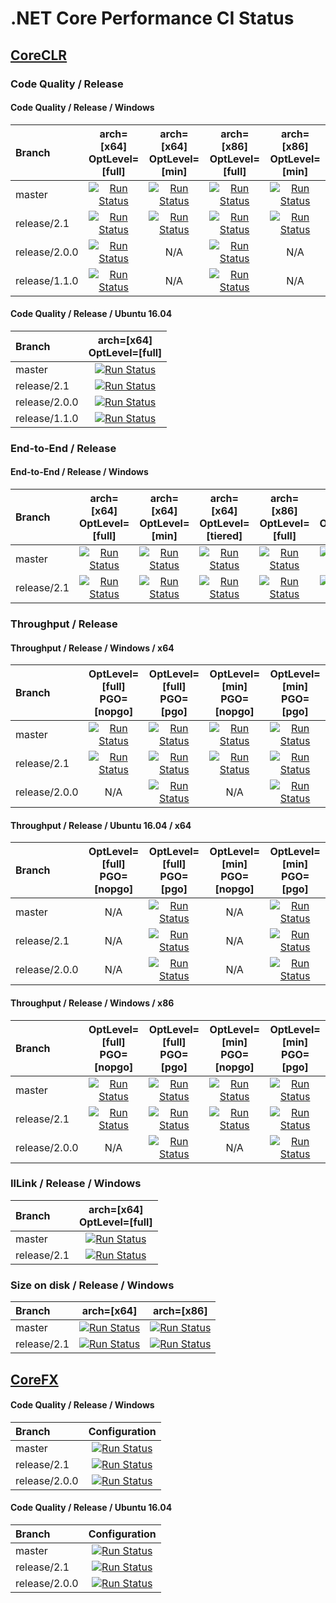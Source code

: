 # .NET Core Performance CI Status

## [CoreCLR](https://github.com/dotnet/coreclr)

### Code Quality / Release

#### Code Quality / Release / Windows

| Branch        | arch=[x64]<br>OptLevel=[full]                                  | arch=[x64]<br>OptLevel=[min]                                 | arch=[x86]<br>OptLevel=[full]                                  | arch=[x86]<br>OptLevel=[min]                                 |
| :------------ | :------------------------------------------------------------: | :----------------------------------------------------------: | :------------------------------------------------------------: | :----------------------------------------------------------: |
| master        | [![Run Status][master_x64_win_full_icon]][master_x64_win_full] | [![Run Status][master_x64_win_min_icon]][master_x64_win_min] | [![Run Status][master_x86_win_full_icon]][master_x86_win_full] | [![Run Status][master_x86_win_min_icon]][master_x86_win_min] |
| release/2.1   | [![Run Status][rel2.1_x64_win_full_icon]][rel2.1_x64_win_full] | [![Run Status][rel2.1_x64_win_min_icon]][rel2.1_x64_win_min] | [![Run Status][rel2.1_x86_win_full_icon]][rel2.1_x86_win_full] | [![Run Status][rel2.1_x86_win_min_icon]][rel2.1_x86_win_min] |
| release/2.0.0 | [![Run Status][rel2.0_x64_win_full_icon]][rel2.0_x64_win_full] | N/A                                                          | [![Run Status][rel2.0_x86_win_full_icon]][rel2.0_x86_win_full] | N/A                                                          |
| release/1.1.0 | [![Run Status][rel1.1_x64_win_full_icon]][rel1.1_x64_win_full] | N/A                                                          | [![Run Status][rel1.1_x86_win_full_icon]][rel1.1_x86_win_full] | N/A                                                          |

#### Code Quality / Release / Ubuntu 16.04

| Branch        | arch=[x64]<br>OptLevel=[full]                                  |
| :------------ | :------------------------------------------------------------: |
| master        | [![Run Status][master_x64_nix_full_icon]][master_x64_nix_full] |
| release/2.1   | [![Run Status][rel2.1_x64_nix_full_icon]][rel2.1_x64_nix_full] |
| release/2.0.0 | [![Run Status][rel2.0_x64_nix_full_icon]][rel2.0_x64_nix_full] |
| release/1.1.0 | [![Run Status][rel1.1_x64_nix_full_icon]][rel1.1_x64_nix_full] |

[//]: # (These are the x64 links)
[master_x64_nix_full]:      https://ci2.dot.net/job/dotnet_coreclr/job/perf/job/master/job/perf_Ubuntu16.04/lastCompletedBuild/
[master_x64_nix_full_icon]: https://ci2.dot.net/job/dotnet_coreclr/job/perf/job/master/job/perf_Ubuntu16.04/lastCompletedBuild/badge/icon
[master_x64_win_full]:      https://ci2.dot.net/job/dotnet_coreclr/job/perf/job/master/job/perf_perflab_Windows_NT_x64_full_opt_ryujit/lastCompletedBuild/
[master_x64_win_full_icon]: https://ci2.dot.net/job/dotnet_coreclr/job/perf/job/master/job/perf_perflab_Windows_NT_x64_full_opt_ryujit/lastCompletedBuild/badge/icon
[master_x64_win_min]:       https://ci2.dot.net/job/dotnet_coreclr/job/perf/job/master/job/perf_perflab_Windows_NT_x64_min_opt_ryujit/lastCompletedBuild/
[master_x64_win_min_icon]:  https://ci2.dot.net/job/dotnet_coreclr/job/perf/job/master/job/perf_perflab_Windows_NT_x64_min_opt_ryujit/lastCompletedBuild/badge/icon

[rel2.1_x64_nix_full]:         https://ci2.dot.net/job/dotnet_coreclr/job/perf/job/release_2.1/job/perf_Ubuntu16.04/lastCompletedBuild/
[rel2.1_x64_nix_full_icon]:    https://ci2.dot.net/job/dotnet_coreclr/job/perf/job/release_2.1/job/perf_Ubuntu16.04/lastCompletedBuild/badge/icon
[rel2.1_x64_win_full]:         https://ci2.dot.net/job/dotnet_coreclr/job/perf/job/release_2.1/job/perf_perflab_Windows_NT_x64_full_opt_ryujit/lastCompletedBuild/
[rel2.1_x64_win_full_icon]:    https://ci2.dot.net/job/dotnet_coreclr/job/perf/job/release_2.1/job/perf_perflab_Windows_NT_x64_full_opt_ryujit/lastCompletedBuild/badge/icon
[rel2.1_x64_win_min]:          https://ci2.dot.net/job/dotnet_coreclr/job/perf/job/release_2.1/job/perf_perflab_Windows_NT_x64_min_opt_ryujit/lastCompletedBuild/
[rel2.1_x64_win_min_icon]:     https://ci2.dot.net/job/dotnet_coreclr/job/perf/job/release_2.1/job/perf_perflab_Windows_NT_x64_min_opt_ryujit/lastCompletedBuild/badge/icon

[rel2.0_x64_nix_full]:         https://ci2.dot.net/job/dotnet_coreclr/job/perf/job/release_2.0.0/job/perf_Ubuntu16.04/lastCompletedBuild/
[rel2.0_x64_nix_full_icon]:    https://ci2.dot.net/job/dotnet_coreclr/job/perf/job/release_2.0.0/job/perf_Ubuntu16.04/lastCompletedBuild/badge/icon
[rel2.0_x64_win_full]:         https://ci2.dot.net/job/dotnet_coreclr/job/perf/job/release_2.0.0/job/perf_perflab_Windows_NT_x64/lastCompletedBuild/
[rel2.0_x64_win_full_icon]:    https://ci2.dot.net/job/dotnet_coreclr/job/perf/job/release_2.0.0/job/perf_perflab_Windows_NT_x64/lastCompletedBuild/badge/icon

[rel1.1_x64_nix_full]:         https://ci2.dot.net/job/dotnet_coreclr/job/perf/job/release_1.1.0/job/perf_Ubuntu16.04/lastCompletedBuild/
[rel1.1_x64_nix_full_icon]:    https://ci2.dot.net/job/dotnet_coreclr/job/perf/job/release_1.1.0/job/perf_Ubuntu16.04/lastCompletedBuild/badge/icon
[rel1.1_x64_win_full]:         https://ci2.dot.net/job/dotnet_coreclr/job/perf/job/release_1.1.0/job/perf_perflab_Windows_NT_x64/lastCompletedBuild/
[rel1.1_x64_win_full_icon]:    https://ci2.dot.net/job/dotnet_coreclr/job/perf/job/release_1.1.0/job/perf_perflab_Windows_NT_x64/lastCompletedBuild/badge/icon

[//]: # (These are the x86 links)
[master_x86_win_full]:      https://ci2.dot.net/job/dotnet_coreclr/job/perf/job/master/job/perf_perflab_Windows_NT_x86_full_opt_ryujit/lastCompletedBuild/
[master_x86_win_full_icon]: https://ci2.dot.net/job/dotnet_coreclr/job/perf/job/master/job/perf_perflab_Windows_NT_x86_full_opt_ryujit/lastCompletedBuild/badge/icon
[master_x86_win_min]:       https://ci2.dot.net/job/dotnet_coreclr/job/perf/job/master/job/perf_perflab_Windows_NT_x86_min_opt_ryujit/lastCompletedBuild/
[master_x86_win_min_icon]:  https://ci2.dot.net/job/dotnet_coreclr/job/perf/job/master/job/perf_perflab_Windows_NT_x86_min_opt_ryujit/lastCompletedBuild/badge/icon

[rel2.1_x86_win_full]:         https://ci2.dot.net/job/dotnet_coreclr/job/perf/job/release_2.1/job/perf_perflab_Windows_NT_x86_full_opt_ryujit/lastCompletedBuild/
[rel2.1_x86_win_full_icon]:    https://ci2.dot.net/job/dotnet_coreclr/job/perf/job/release_2.1/job/perf_perflab_Windows_NT_x86_full_opt_ryujit/lastCompletedBuild/badge/icon
[rel2.1_x86_win_min]:          https://ci2.dot.net/job/dotnet_coreclr/job/perf/job/release_2.1/job/perf_perflab_Windows_NT_x86_min_opt_ryujit/lastCompletedBuild/
[rel2.1_x86_win_min_icon]:     https://ci2.dot.net/job/dotnet_coreclr/job/perf/job/release_2.1/job/perf_perflab_Windows_NT_x86_min_opt_ryujit/lastCompletedBuild/badge/icon

[rel2.0_x86_win_full]:         https://ci2.dot.net/job/dotnet_coreclr/job/perf/job/release_2.0.0/job/perf_perflab_Windows_NT_x86/lastCompletedBuild/
[rel2.0_x86_win_full_icon]:    https://ci2.dot.net/job/dotnet_coreclr/job/perf/job/release_2.0.0/job/perf_perflab_Windows_NT_x86/lastCompletedBuild/badge/icon

[rel1.1_x86_win_full]:         https://ci2.dot.net/job/dotnet_coreclr/job/perf/job/release_1.1.0/job/perf_perflab_Windows_NT_x86/lastCompletedBuild/
[rel1.1_x86_win_full_icon]:    https://ci2.dot.net/job/dotnet_coreclr/job/perf/job/release_1.1.0/job/perf_perflab_Windows_NT_x86/lastCompletedBuild/badge/icon

### End-to-End / Release

#### End-to-End / Release / Windows

| Branch      | arch=[x64]<br>OptLevel=[full]                                                    | arch=[x64]<br>OptLevel=[min]                                                   | arch=[x64]<br>OptLevel=[tiered]                                                      | arch=[x86]<br>OptLevel=[full]                                                    | arch=[x86]<br>OptLevel=[min]                                                   | arch=[x86]<br>OptLevel=[tiered]                                                      |
| :---------- | :------------------------------------------------------------------------------: | :----------------------------------------------------------------------------: | :----------------------------------------------------------------------------------: | :------------------------------------------------------------------------------: | :----------------------------------------------------------------------------: | :----------------------------------------------------------------------------------: |
| master      | [![Run Status][master_scenario_x64_win_full_icon]][master_scenario_x64_win_full] | [![Run Status][master_scenario_x64_win_min_icon]][master_scenario_x64_win_min] | [![Run Status][master_scenario_x64_win_tiered_icon]][master_scenario_x64_win_tiered] | [![Run Status][master_scenario_x86_win_full_icon]][master_scenario_x86_win_full] | [![Run Status][master_scenario_x86_win_min_icon]][master_scenario_x86_win_min] | [![Run Status][master_scenario_x86_win_tiered_icon]][master_scenario_x86_win_tiered] |
| release/2.1 | [![Run Status][rel2.1_scenario_x64_win_full_icon]][rel2.1_scenario_x64_win_full] | [![Run Status][rel2.1_scenario_x64_win_min_icon]][rel2.1_scenario_x64_win_min] | [![Run Status][rel2.1_scenario_x64_win_tiered_icon]][rel2.1_scenario_x64_win_tiered] | [![Run Status][rel2.1_scenario_x86_win_full_icon]][rel2.1_scenario_x86_win_full] | [![Run Status][rel2.1_scenario_x86_win_min_icon]][rel2.1_scenario_x86_win_min] | [![Run Status][rel2.1_scenario_x86_win_tiered_icon]][rel2.1_scenario_x86_win_tiered] |

[//]: # (These are the x64 links)
[master_scenario_x64_win_full]:          https://ci2.dot.net/job/dotnet_coreclr/job/perf/job/master/job/perf_scenarios_Windows_NT_x64_full_opt_ryujit/lastCompletedBuild/
[master_scenario_x64_win_full_icon]:     https://ci2.dot.net/job/dotnet_coreclr/job/perf/job/master/job/perf_scenarios_Windows_NT_x64_full_opt_ryujit/lastCompletedBuild/badge/icon
[master_scenario_x64_win_min]:           https://ci2.dot.net/job/dotnet_coreclr/job/perf/job/master/job/perf_scenarios_Windows_NT_x64_min_opt_ryujit/lastCompletedBuild/
[master_scenario_x64_win_min_icon]:      https://ci2.dot.net/job/dotnet_coreclr/job/perf/job/master/job/perf_scenarios_Windows_NT_x64_min_opt_ryujit/lastCompletedBuild/badge/icon
[master_scenario_x64_win_tiered]:        https://ci2.dot.net/job/dotnet_coreclr/job/perf/job/master/job/perf_scenarios_Windows_NT_x64_tiered_ryujit/lastCompletedBuild/
[master_scenario_x64_win_tiered_icon]:   https://ci2.dot.net/job/dotnet_coreclr/job/perf/job/master/job/perf_scenarios_Windows_NT_x64_tiered_ryujit/lastCompletedBuild/badge/icon

[rel2.1_scenario_x64_win_full]:          https://ci2.dot.net/job/dotnet_coreclr/job/perf/job/release_2.1/job/perf_scenarios_Windows_NT_x64_full_opt_ryujit/lastCompletedBuild/
[rel2.1_scenario_x64_win_full_icon]:     https://ci2.dot.net/job/dotnet_coreclr/job/perf/job/release_2.1/job/perf_scenarios_Windows_NT_x64_full_opt_ryujit/lastCompletedBuild/badge/icon
[rel2.1_scenario_x64_win_min]:           https://ci2.dot.net/job/dotnet_coreclr/job/perf/job/release_2.1/job/perf_scenarios_Windows_NT_x64_min_opt_ryujit/lastCompletedBuild/
[rel2.1_scenario_x64_win_min_icon]:      https://ci2.dot.net/job/dotnet_coreclr/job/perf/job/release_2.1/job/perf_scenarios_Windows_NT_x64_min_opt_ryujit/lastCompletedBuild/badge/icon
[rel2.1_scenario_x64_win_tiered]:        https://ci2.dot.net/job/dotnet_coreclr/job/perf/job/release_2.1/job/perf_scenarios_Windows_NT_x64_tiered_ryujit/lastCompletedBuild/
[rel2.1_scenario_x64_win_tiered_icon]:   https://ci2.dot.net/job/dotnet_coreclr/job/perf/job/release_2.1/job/perf_scenarios_Windows_NT_x64_tiered_ryujit/lastCompletedBuild/badge/icon

[//]: # (These are the x86 links)
[master_scenario_x86_win_full]:          https://ci2.dot.net/job/dotnet_coreclr/job/perf/job/master/job/perf_scenarios_Windows_NT_x86_full_opt_ryujit/lastCompletedBuild/
[master_scenario_x86_win_full_icon]:     https://ci2.dot.net/job/dotnet_coreclr/job/perf/job/master/job/perf_scenarios_Windows_NT_x86_full_opt_ryujit/lastCompletedBuild/badge/icon
[master_scenario_x86_win_min]:           https://ci2.dot.net/job/dotnet_coreclr/job/perf/job/master/job/perf_scenarios_Windows_NT_x86_min_opt_ryujit/lastCompletedBuild/
[master_scenario_x86_win_min_icon]:      https://ci2.dot.net/job/dotnet_coreclr/job/perf/job/master/job/perf_scenarios_Windows_NT_x86_min_opt_ryujit/lastCompletedBuild/badge/icon
[master_scenario_x86_win_tiered]:        https://ci2.dot.net/job/dotnet_coreclr/job/perf/job/master/job/perf_scenarios_Windows_NT_x86_tiered_ryujit/lastCompletedBuild/
[master_scenario_x86_win_tiered_icon]:   https://ci2.dot.net/job/dotnet_coreclr/job/perf/job/master/job/perf_scenarios_Windows_NT_x86_tiered_ryujit/lastCompletedBuild/badge/icon

[rel2.1_scenario_x86_win_full]:          https://ci2.dot.net/job/dotnet_coreclr/job/perf/job/release_2.1/job/perf_scenarios_Windows_NT_x86_full_opt_ryujit/lastCompletedBuild/
[rel2.1_scenario_x86_win_full_icon]:     https://ci2.dot.net/job/dotnet_coreclr/job/perf/job/release_2.1/job/perf_scenarios_Windows_NT_x86_full_opt_ryujit/lastCompletedBuild/badge/icon
[rel2.1_scenario_x86_win_min]:           https://ci2.dot.net/job/dotnet_coreclr/job/perf/job/release_2.1/job/perf_scenarios_Windows_NT_x86_min_opt_ryujit/lastCompletedBuild/
[rel2.1_scenario_x86_win_min_icon]:      https://ci2.dot.net/job/dotnet_coreclr/job/perf/job/release_2.1/job/perf_scenarios_Windows_NT_x86_min_opt_ryujit/lastCompletedBuild/badge/icon
[rel2.1_scenario_x86_win_tiered]:        https://ci2.dot.net/job/dotnet_coreclr/job/perf/job/release_2.1/job/perf_scenarios_Windows_NT_x86_tiered_ryujit/lastCompletedBuild/
[rel2.1_scenario_x86_win_tiered_icon]:   https://ci2.dot.net/job/dotnet_coreclr/job/perf/job/release_2.1/job/perf_scenarios_Windows_NT_x86_tiered_ryujit/lastCompletedBuild/badge/icon

### Throughput / Release

#### Throughput / Release / Windows / x64

| Branch        | OptLevel=[full]<br>PGO=[nopgo]                                                   | OptLevel=[full]<br>PGO=[pgo]                                                 | OptLevel=[min]<br>PGO=[nopgo]                                                  | OptLevel=[min]<br>PGO=[pgo]                                                |
| :------------ | :------------------------------------------------------------------------------: | :--------------------------------------------------------------------------: | :----------------------------------------------------------------------------: | :------------------------------------------------------------------------: |
| master        | [![Run Status][master_TP_x64_win_full_nopgo_icon]][master_TP_x64_win_full_nopgo] | [![Run Status][master_TP_x64_win_full_pgo_icon]][master_TP_x64_win_full_pgo] | [![Run Status][master_TP_x64_win_min_nopgo_icon]][master_TP_x64_win_min_nopgo] | [![Run Status][master_TP_x64_win_min_pgo_icon]][master_TP_x64_win_min_pgo] |
| release/2.1   | [![Run Status][rel2.1_TP_x64_win_full_nopgo_icon]][rel2.1_TP_x64_win_full_nopgo] | [![Run Status][rel2.1_TP_x64_win_full_pgo_icon]][rel2.1_TP_x64_win_full_pgo] | [![Run Status][rel2.1_TP_x64_win_min_nopgo_icon]][rel2.1_TP_x64_win_min_nopgo] | [![Run Status][rel2.1_TP_x64_win_min_pgo_icon]][rel2.1_TP_x64_win_min_pgo] |
| release/2.0.0 | N/A                                                                              | [![Run Status][rel2.0_TP_x64_win_full_pgo_icon]][rel2.0_TP_x64_win_full_pgo] | N/A                                                                            | [![Run Status][rel2.0_TP_x64_win_min_pgo_icon]][rel2.0_TP_x64_win_min_pgo] |

#### Throughput / Release / Ubuntu 16.04 / x64

| Branch        | OptLevel=[full]<br>PGO=[nopgo] | OptLevel=[full]<br>PGO=[pgo]                                                 | OptLevel=[min]<br>PGO=[nopgo] | OptLevel=[min]<br>PGO=[pgo]                                                |
| :------------ | :----------------------------: | :--------------------------------------------------------------------------: | :---------------------------: | :------------------------------------------------------------------------: |
| master        | N/A                            | [![Run Status][master_TP_x64_nix_full_pgo_icon]][master_TP_x64_nix_full_pgo] | N/A                           | [![Run Status][master_TP_x64_nix_min_pgo_icon]][master_TP_x64_nix_min_pgo] |
| release/2.1   | N/A                            | [![Run Status][rel2.1_TP_x64_nix_full_pgo_icon]][rel2.1_TP_x64_nix_full_pgo] | N/A                           | [![Run Status][rel2.1_TP_x64_nix_min_pgo_icon]][rel2.1_TP_x64_nix_min_pgo] |
| release/2.0.0 | N/A                            | [![Run Status][rel2.0_TP_x64_nix_full_pgo_icon]][rel2.0_TP_x64_nix_full_pgo] | N/A                           | [![Run Status][rel2.0_TP_x64_nix_min_pgo_icon]][rel2.0_TP_x64_nix_min_pgo] |

[//]: # (These are the x64 links)
[master_TP_x64_nix_full_pgo]:           https://ci2.dot.net/job/dotnet_coreclr/job/perf/job/master/job/perf_throughput_Ubuntu14.04_full_opt/lastCompletedBuild/
[master_TP_x64_nix_full_pgo_icon]:      https://ci2.dot.net/job/dotnet_coreclr/job/perf/job/master/job/perf_throughput_Ubuntu14.04_full_opt/lastCompletedBuild/badge/icon
[master_TP_x64_nix_min_pgo]:            https://ci2.dot.net/job/dotnet_coreclr/job/perf/job/master/job/perf_throughput_Ubuntu14.04_min_opt/lastCompletedBuild/
[master_TP_x64_nix_min_pgo_icon]:       https://ci2.dot.net/job/dotnet_coreclr/job/perf/job/master/job/perf_throughput_Ubuntu14.04_min_opt/lastCompletedBuild/badge/icon
[master_TP_x64_win_full_nopgo]:         https://ci2.dot.net/job/dotnet_coreclr/job/perf/job/master/job/perf_throughput_perflab_Windows_NT_x64_full_opt_ryujit_nopgo/lastCompletedBuild/
[master_TP_x64_win_full_nopgo_icon]:    https://ci2.dot.net/job/dotnet_coreclr/job/perf/job/master/job/perf_throughput_perflab_Windows_NT_x64_full_opt_ryujit_nopgo/lastCompletedBuild/badge/icon
[master_TP_x64_win_full_pgo]:           https://ci2.dot.net/job/dotnet_coreclr/job/perf/job/master/job/perf_throughput_perflab_Windows_NT_x64_full_opt_ryujit_pgo/lastCompletedBuild/
[master_TP_x64_win_full_pgo_icon]:      https://ci2.dot.net/job/dotnet_coreclr/job/perf/job/master/job/perf_throughput_perflab_Windows_NT_x64_full_opt_ryujit_pgo/lastCompletedBuild/badge/icon
[master_TP_x64_win_min_nopgo]:          https://ci2.dot.net/job/dotnet_coreclr/job/perf/job/master/job/perf_throughput_perflab_Windows_NT_x64_min_opt_ryujit_nopgo/lastCompletedBuild/
[master_TP_x64_win_min_nopgo_icon]:     https://ci2.dot.net/job/dotnet_coreclr/job/perf/job/master/job/perf_throughput_perflab_Windows_NT_x64_min_opt_ryujit_nopgo/lastCompletedBuild/badge/icon
[master_TP_x64_win_min_pgo]:            https://ci2.dot.net/job/dotnet_coreclr/job/perf/job/master/job/perf_throughput_perflab_Windows_NT_x64_min_opt_ryujit_pgo/lastCompletedBuild/
[master_TP_x64_win_min_pgo_icon]:       https://ci2.dot.net/job/dotnet_coreclr/job/perf/job/master/job/perf_throughput_perflab_Windows_NT_x64_min_opt_ryujit_pgo/lastCompletedBuild/badge/icon

[rel2.1_TP_x64_nix_full_pgo]:          https://ci2.dot.net/job/dotnet_coreclr/job/perf/job/release_2.1/job/perf_throughput_Ubuntu14.04_full_opt/lastCompletedBuild/
[rel2.1_TP_x64_nix_full_pgo_icon]:     https://ci2.dot.net/job/dotnet_coreclr/job/perf/job/release_2.1/job/perf_throughput_Ubuntu14.04_full_opt/lastCompletedBuild/badge/icon
[rel2.1_TP_x64_nix_min_pgo]:           https://ci2.dot.net/job/dotnet_coreclr/job/perf/job/release_2.1/job/perf_throughput_Ubuntu14.04_min_opt/lastCompletedBuild/
[rel2.1_TP_x64_nix_min_pgo_icon]:      https://ci2.dot.net/job/dotnet_coreclr/job/perf/job/release_2.1/job/perf_throughput_Ubuntu14.04_min_opt/lastCompletedBuild/badge/icon
[rel2.1_TP_x64_win_full_nopgo]:        https://ci2.dot.net/job/dotnet_coreclr/job/perf/job/release_2.1/job/perf_throughput_perflab_Windows_NT_x64_full_opt_ryujit_nopgo/lastCompletedBuild/
[rel2.1_TP_x64_win_full_nopgo_icon]:   https://ci2.dot.net/job/dotnet_coreclr/job/perf/job/release_2.1/job/perf_throughput_perflab_Windows_NT_x64_full_opt_ryujit_nopgo/lastCompletedBuild/badge/icon
[rel2.1_TP_x64_win_full_pgo]:          https://ci2.dot.net/job/dotnet_coreclr/job/perf/job/release_2.1/job/perf_throughput_perflab_Windows_NT_x64_full_opt_ryujit_pgo/lastCompletedBuild/
[rel2.1_TP_x64_win_full_pgo_icon]:     https://ci2.dot.net/job/dotnet_coreclr/job/perf/job/release_2.1/job/perf_throughput_perflab_Windows_NT_x64_full_opt_ryujit_pgo/lastCompletedBuild/badge/icon
[rel2.1_TP_x64_win_min_nopgo]:         https://ci2.dot.net/job/dotnet_coreclr/job/perf/job/release_2.1/job/perf_throughput_perflab_Windows_NT_x64_min_opt_ryujit_nopgo/lastCompletedBuild/
[rel2.1_TP_x64_win_min_nopgo_icon]:    https://ci2.dot.net/job/dotnet_coreclr/job/perf/job/release_2.1/job/perf_throughput_perflab_Windows_NT_x64_min_opt_ryujit_nopgo/lastCompletedBuild/badge/icon
[rel2.1_TP_x64_win_min_pgo]:           https://ci2.dot.net/job/dotnet_coreclr/job/perf/job/release_2.1/job/perf_throughput_perflab_Windows_NT_x64_min_opt_ryujit_pgo/lastCompletedBuild/
[rel2.1_TP_x64_win_min_pgo_icon]:      https://ci2.dot.net/job/dotnet_coreclr/job/perf/job/release_2.1/job/perf_throughput_perflab_Windows_NT_x64_min_opt_ryujit_pgo/lastCompletedBuild/badge/icon

[rel2.0_TP_x64_nix_full_pgo]:          https://ci2.dot.net/job/dotnet_coreclr/job/perf/job/release_2.0.0/job/perf_throughput_Ubuntu16.04_full_opt/lastCompletedBuild/
[rel2.0_TP_x64_nix_full_pgo_icon]:     https://ci2.dot.net/job/dotnet_coreclr/job/perf/job/release_2.0.0/job/perf_throughput_Ubuntu16.04_full_opt/lastCompletedBuild/badge/icon
[rel2.0_TP_x64_nix_min_pgo]:           https://ci2.dot.net/job/dotnet_coreclr/job/perf/job/release_2.0.0/job/perf_throughput_Ubuntu16.04_min_opt/lastCompletedBuild/
[rel2.0_TP_x64_nix_min_pgo_icon]:      https://ci2.dot.net/job/dotnet_coreclr/job/perf/job/release_2.0.0/job/perf_throughput_Ubuntu16.04_min_opt/lastCompletedBuild/badge/icon
[rel2.0_TP_x64_win_full_pgo]:          https://ci2.dot.net/job/dotnet_coreclr/job/perf/job/release_2.0.0/job/perf_throughput_perflab_Windows_NT_x64_full_opt/lastCompletedBuild/
[rel2.0_TP_x64_win_full_pgo_icon]:     https://ci2.dot.net/job/dotnet_coreclr/job/perf/job/release_2.0.0/job/perf_throughput_perflab_Windows_NT_x64_full_opt/lastCompletedBuild/badge/icon
[rel2.0_TP_x64_win_min_pgo]:           https://ci2.dot.net/job/dotnet_coreclr/job/perf/job/release_2.0.0/job/perf_throughput_perflab_Windows_NT_x64_min_opt/lastCompletedBuild/
[rel2.0_TP_x64_win_min_pgo_icon]:      https://ci2.dot.net/job/dotnet_coreclr/job/perf/job/release_2.0.0/job/perf_throughput_perflab_Windows_NT_x64_min_opt/lastCompletedBuild/badge/icon

#### Throughput / Release / Windows / x86

| Branch        | OptLevel=[full]<br>PGO=[nopgo]                                                   | OptLevel=[full]<br>PGO=[pgo]                                                 | OptLevel=[min]<br>PGO=[nopgo]                                                  | OptLevel=[min]<br>PGO=[pgo]                                                |
| :------------ | :------------------------------------------------------------------------------: | :--------------------------------------------------------------------------: | :----------------------------------------------------------------------------: | :------------------------------------------------------------------------: |
| master        | [![Run Status][master_TP_x86_win_full_nopgo_icon]][master_TP_x86_win_full_nopgo] | [![Run Status][master_TP_x86_win_full_pgo_icon]][master_TP_x86_win_full_pgo] | [![Run Status][master_TP_x86_win_min_nopgo_icon]][master_TP_x86_win_min_nopgo] | [![Run Status][master_TP_x86_win_min_pgo_icon]][master_TP_x86_win_min_pgo] |
| release/2.1   | [![Run Status][rel2.1_TP_x86_win_full_nopgo_icon]][rel2.1_TP_x86_win_full_nopgo] | [![Run Status][rel2.1_TP_x86_win_full_pgo_icon]][rel2.1_TP_x86_win_full_pgo] | [![Run Status][rel2.1_TP_x86_win_min_nopgo_icon]][rel2.1_TP_x86_win_min_nopgo] | [![Run Status][rel2.1_TP_x86_win_min_pgo_icon]][rel2.1_TP_x86_win_min_pgo] |
| release/2.0.0 | N/A                                                                              | [![Run Status][rel2.0_TP_x86_win_full_pgo_icon]][rel2.0_TP_x86_win_full_pgo] | N/A                                                                            | [![Run Status][rel2.0_TP_x86_win_min_pgo_icon]][rel2.0_TP_x86_win_min_pgo] |

[//]: # (These are the x86 links)
[master_TP_x86_win_full_nopgo]:         https://ci2.dot.net/job/dotnet_coreclr/job/perf/job/master/job/perf_throughput_perflab_Windows_NT_x86_full_opt_ryujit_nopgo/lastCompletedBuild/
[master_TP_x86_win_full_nopgo_icon]:    https://ci2.dot.net/job/dotnet_coreclr/job/perf/job/master/job/perf_throughput_perflab_Windows_NT_x86_full_opt_ryujit_nopgo/lastCompletedBuild/badge/icon
[master_TP_x86_win_full_pgo]:           https://ci2.dot.net/job/dotnet_coreclr/job/perf/job/master/job/perf_throughput_perflab_Windows_NT_x86_full_opt_ryujit_pgo/lastCompletedBuild/
[master_TP_x86_win_full_pgo_icon]:      https://ci2.dot.net/job/dotnet_coreclr/job/perf/job/master/job/perf_throughput_perflab_Windows_NT_x86_full_opt_ryujit_pgo/lastCompletedBuild/badge/icon
[master_TP_x86_win_min_nopgo]:          https://ci2.dot.net/job/dotnet_coreclr/job/perf/job/master/job/perf_throughput_perflab_Windows_NT_x86_min_opt_ryujit_nopgo/lastCompletedBuild/
[master_TP_x86_win_min_nopgo_icon]:     https://ci2.dot.net/job/dotnet_coreclr/job/perf/job/master/job/perf_throughput_perflab_Windows_NT_x86_min_opt_ryujit_nopgo/lastCompletedBuild/badge/icon
[master_TP_x86_win_min_pgo]:            https://ci2.dot.net/job/dotnet_coreclr/job/perf/job/master/job/perf_throughput_perflab_Windows_NT_x86_min_opt_ryujit_pgo/lastCompletedBuild/
[master_TP_x86_win_min_pgo_icon]:       https://ci2.dot.net/job/dotnet_coreclr/job/perf/job/master/job/perf_throughput_perflab_Windows_NT_x86_min_opt_ryujit_pgo/lastCompletedBuild/badge/icon

[rel2.1_TP_x86_win_full_nopgo]:        https://ci2.dot.net/job/dotnet_coreclr/job/perf/job/release_2.1/job/perf_throughput_perflab_Windows_NT_x86_full_opt_ryujit_nopgo/lastCompletedBuild/
[rel2.1_TP_x86_win_full_nopgo_icon]:   https://ci2.dot.net/job/dotnet_coreclr/job/perf/job/release_2.1/job/perf_throughput_perflab_Windows_NT_x86_full_opt_ryujit_nopgo/lastCompletedBuild/badge/icon
[rel2.1_TP_x86_win_full_pgo]:          https://ci2.dot.net/job/dotnet_coreclr/job/perf/job/release_2.1/job/perf_throughput_perflab_Windows_NT_x86_full_opt_ryujit_pgo/lastCompletedBuild/
[rel2.1_TP_x86_win_full_pgo_icon]:     https://ci2.dot.net/job/dotnet_coreclr/job/perf/job/release_2.1/job/perf_throughput_perflab_Windows_NT_x86_full_opt_ryujit_pgo/lastCompletedBuild/badge/icon
[rel2.1_TP_x86_win_min_nopgo]:         https://ci2.dot.net/job/dotnet_coreclr/job/perf/job/release_2.1/job/perf_throughput_perflab_Windows_NT_x86_min_opt_ryujit_nopgo/lastCompletedBuild/
[rel2.1_TP_x86_win_min_nopgo_icon]:    https://ci2.dot.net/job/dotnet_coreclr/job/perf/job/release_2.1/job/perf_throughput_perflab_Windows_NT_x86_min_opt_ryujit_nopgo/lastCompletedBuild/badge/icon
[rel2.1_TP_x86_win_min_pgo]:           https://ci2.dot.net/job/dotnet_coreclr/job/perf/job/release_2.1/job/perf_throughput_perflab_Windows_NT_x86_min_opt_ryujit_pgo/lastCompletedBuild/
[rel2.1_TP_x86_win_min_pgo_icon]:      https://ci2.dot.net/job/dotnet_coreclr/job/perf/job/release_2.1/job/perf_throughput_perflab_Windows_NT_x86_min_opt_ryujit_pgo/lastCompletedBuild/badge/icon

[rel2.0_TP_x86_win_full_pgo]:          https://ci2.dot.net/job/dotnet_coreclr/job/perf/job/release_2.0.0/job/perf_throughput_perflab_Windows_NT_x86_full_opt/lastCompletedBuild/
[rel2.0_TP_x86_win_full_pgo_icon]:     https://ci2.dot.net/job/dotnet_coreclr/job/perf/job/release_2.0.0/job/perf_throughput_perflab_Windows_NT_x86_full_opt/lastCompletedBuild/badge/icon
[rel2.0_TP_x86_win_min_pgo]:           https://ci2.dot.net/job/dotnet_coreclr/job/perf/job/release_2.0.0/job/perf_throughput_perflab_Windows_NT_x86_min_opt/lastCompletedBuild/
[rel2.0_TP_x86_win_min_pgo_icon]:      https://ci2.dot.net/job/dotnet_coreclr/job/perf/job/release_2.0.0/job/perf_throughput_perflab_Windows_NT_x86_min_opt/lastCompletedBuild/badge/icon

### IlLink / Release / Windows

| Branch      | arch=[x64]<br>OptLevel=[full]                                                |
| :---------- | :--------------------------------------------------------------------------: |
| master      | [![Run Status][master_illink_x64_win_full_icon]][master_illink_x64_win_full] |
| release/2.1 | [![Run Status][rel2.1_illink_x64_win_full_icon]][rel2.1_illink_x64_win_full] |

[//]: # (These are the x64 links)
[master_illink_x64_win_full]:          https://ci2.dot.net/job/dotnet_coreclr/job/perf/job/master/job/perf_illink_Windows_NT_x64_full_opt_ryujit/lastCompletedBuild/
[master_illink_x64_win_full_icon]:     https://ci2.dot.net/job/dotnet_coreclr/job/perf/job/master/job/perf_illink_Windows_NT_x64_full_opt_ryujit/lastCompletedBuild/badge/icon

[rel2.1_illink_x64_win_full]:          https://ci2.dot.net/job/dotnet_coreclr/job/perf/job/release_2.1/job/perf_illink_Windows_NT_x64_full_opt_ryujit/lastCompletedBuild/
[rel2.1_illink_x64_win_full_icon]:     https://ci2.dot.net/job/dotnet_coreclr/job/perf/job/release_2.1/job/perf_illink_Windows_NT_x64_full_opt_ryujit/lastCompletedBuild/badge/icon

### Size on disk / Release / Windows

| Branch      | arch=[x64]<br>                                               | arch=[x86]                                                   |
| :---------- | :----------------------------------------------------------: | :----------------------------------------------------------: |
| master      | [![Run Status][master_sod_x64_win_icon]][master_sod_x64_win] | [![Run Status][master_sod_x86_win_icon]][master_sod_x86_win] |
| release/2.1 | [![Run Status][rel2.1_sod_x64_win_icon]][rel2.1_sod_x64_win] | [![Run Status][rel2.1_sod_x86_win_icon]][rel2.1_sod_x86_win] |

[//]: # (These are the x64 links)
[master_sod_x64_win]:          https://ci2.dot.net/job/dotnet_coreclr/job/perf/job/master/job/sizeondisk_x64/lastCompletedBuild/
[master_sod_x64_win_icon]:     https://ci2.dot.net/job/dotnet_coreclr/job/perf/job/master/job/sizeondisk_x64/lastCompletedBuild/badge/icon

[rel2.1_sod_x64_win]:          https://ci2.dot.net/job/dotnet_coreclr/job/perf/job/release_2.1/job/sizeondisk_x64/lastCompletedBuild/
[rel2.1_sod_x64_win_icon]:     https://ci2.dot.net/job/dotnet_coreclr/job/perf/job/release_2.1/job/sizeondisk_x64/lastCompletedBuild/badge/icon

[//]: # (These are the x86 links)
[master_sod_x86_win]:          https://ci2.dot.net/job/dotnet_coreclr/job/perf/job/master/job/sizeondisk_x86/lastCompletedBuild/
[master_sod_x86_win_icon]:     https://ci2.dot.net/job/dotnet_coreclr/job/perf/job/master/job/sizeondisk_x86/lastCompletedBuild/badge/icon

[rel2.1_sod_x86_win]:          https://ci2.dot.net/job/dotnet_coreclr/job/perf/job/release_2.1/job/sizeondisk_x86/lastCompletedBuild/
[rel2.1_sod_x86_win_icon]:     https://ci2.dot.net/job/dotnet_coreclr/job/perf/job/release_2.1/job/sizeondisk_x86/lastCompletedBuild/badge/icon

## [CoreFX](https://github.com/dotnet/corefx)

#### Code Quality / Release / Windows

| Branch        | Configuration |
| :------------ | :----------------------------: |
| master        | [![Run Status][master_corefx_win_icon]][master_corefx_win] |
| release/2.1   | [![Run Status][rel2.1_corefx_win_icon]][rel2.1_corefx_win] |
| release/2.0.0 | [![Run Status][rel2.0_corefx_win_icon]][rel2.0_corefx_win] |

#### Code Quality / Release / Ubuntu 16.04

| Branch        | Configuration |
| :------------ | :----------------------------: |
| master        | [![Run Status][master_corefx_nix_icon]][master_corefx_nix] |
| release/2.1   | [![Run Status][rel2.1_corefx_nix_icon]][rel2.1_corefx_nix] |
| release/2.0.0 | [![Run Status][rel2.0_corefx_nix_icon]][rel2.0_corefx_nix] |

[//]: # (These are the Windows_NT x64 links)
[master_corefx_win]:          https://ci2.dot.net/job/dotnet_corefx/job/perf/job/master/job/perf_windows_nt_release/lastCompletedBuild/
[master_corefx_win_icon]:     https://ci2.dot.net/job/dotnet_corefx/job/perf/job/master/job/perf_windows_nt_release/lastCompletedBuild/badge/icon

[rel2.0_corefx_win]:          https://ci2.dot.net/job/dotnet_corefx/job/perf/job/release_2.0.0/job/perf_windows_nt_release/lastCompletedBuild/
[rel2.0_corefx_win_icon]:     https://ci2.dot.net/job/dotnet_corefx/job/perf/job/release_2.0.0/job/perf_windows_nt_release/lastCompletedBuild/badge/icon

[rel2.1_corefx_win]:          https://ci2.dot.net/job/dotnet_corefx/job/perf/job/release_2.1/job/perf_windows_nt_release/lastCompletedBuild/
[rel2.1_corefx_win_icon]:     https://ci2.dot.net/job/dotnet_corefx/job/perf/job/release_2.1/job/perf_windows_nt_release/lastCompletedBuild/badge/icon

[//]: # (These are the Ubuntu 16.04 x64 links)
[master_corefx_nix]:          https://ci2.dot.net/job/dotnet_corefx/job/perf/job/master/job/perf_ubuntu16.04_release/lastCompletedBuild/
[master_corefx_nix_icon]:     https://ci2.dot.net/job/dotnet_corefx/job/perf/job/master/job/perf_ubuntu16.04_release/lastCompletedBuild/badge/icon

[rel2.0_corefx_nix]:          https://ci2.dot.net/job/dotnet_corefx/job/perf/job/release_2.0.0/job/perf_ubuntu16.04_release/lastCompletedBuild/
[rel2.0_corefx_nix_icon]:     https://ci2.dot.net/job/dotnet_corefx/job/perf/job/release_2.0.0/job/perf_ubuntu16.04_release/lastCompletedBuild/badge/icon

[rel2.1_corefx_nix]:          https://ci2.dot.net/job/dotnet_corefx/job/perf/job/release_2.1/job/perf_ubuntu16.04_release/lastCompletedBuild/
[rel2.1_corefx_nix_icon]:     https://ci2.dot.net/job/dotnet_corefx/job/perf/job/release_2.1/job/perf_ubuntu16.04_release/lastCompletedBuild/badge/icon
